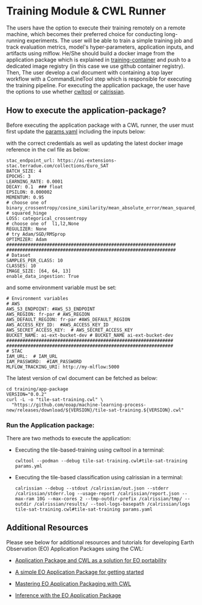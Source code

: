 # Training Module & CWL Runner

The users have the option to execute their training remotely on a remote machine, which becomes their preferred choice for conducting long-running experiments. 
 The user will be able to train a simple training job and track evaluation metrics, model's hyper-parameters, application inputs, and artifacts using mlflow. He/She should build a docker image from the application package which is explained in [training-container](./training-container.md) and push to a dedicated image registry (in this case we use github container registry). Then, The user develop a cwl document with containing a top layer workflow with a CommandLineTool step which is responsible for executing the training pipeline. For executing the application package, the user have the options to use whether [cwltool](https://github.com/common-workflow-language/cwltool) or [calrissian](https://github.com/Duke-GCB/calrissian).


## How to execute the application-package?
Before executing the application package with a CWL runner, the user must first update the [params.yaml](./params.yaml) including the inputs below:

with the correct credentials as well as updating the latest docker image reference in the cwl file as below:
```
stac_endpoint_url: https://ai-extensions-stac.terradue.com/collections/Euro_SAT
BATCH_SIZE: 4
EPOCHS: 3
LEARNING_RATE: 0.0001
DECAY: 0.1  ### float
EPSILON: 0.000002
MEMENTUM: 0.95
# choose one of binary_crossentropy/cosine_similarity/mean_absolute_error/mean_squared_logarithmic_error
# squared_hinge
LOSS: categorical_crossentropy  
# choose one of  l1,l2,None
REGULIZER: None
# try Adam/SGD/RMSprop
OPTIMIZER: Adam
###############################################################
###############################################################
# Dataset
SAMPLES_PER_CLASS: 10
CLASSES: 10
IMAGE_SIZE: [64, 64, 13]
enable_data_ingestion: True

```
and some environment variable must be set:

```
# Environment variables
# AWS
AWS_S3_ENDPOINT: #AWS_S3_ENDPOINT 
AWS_REGION: fr-par # AWS_REGION 
AWS_DEFAULT_REGION: fr-par #AWS_DEFAULT_REGION 
AWS_ACCESS_KEY_ID:  #AWS_ACCESS_KEY_ID 
AWS_SECRET_ACCESS_KEY:  # AWS_SECRET_ACCESS_KEY 
BUCKET_NAME: ai-ext-bucket-dev # BUCKET_NAME ai-ext-bucket-dev
##############################################################
##############################################################
# STAC
IAM_URL:  # IAM_URL
IAM_PASSWORD:  #IAM_PASSWORD
MLFLOW_TRACKING_URI: http://my-mlflow:5000
```
The latest version of cwl document can be fetched as below:

```
cd training/app-package
VERSION="0.0.2"
curl -L -o "tile-sat-training.cwl" \
  "https://github.com/eoap/machine-learning-process-new/releases/download/${VERSION}/tile-sat-training.${VERSION}.cwl"

```


### **Run the Application package**:
There are two methods to execute the application:

- Executing the tile-based-training using cwltool in a terminal:

    ```
    cwltool --podman --debug tile-sat-training.cwl#tile-sat-training params.yml
    ```
    


- Executing the tile-based classification using calrissian in a terminal:

    ```
    calrissian --debug --stdout /calrissian/out.json --stderr /calrissian/stderr.log --usage-report /calrissian/report.json --max-ram 10G --max-cores 2 --tmp-outdir-prefix /calrissian/tmp/ --outdir /calrissian/results/ --tool-logs-basepath /calrissian/logs tile-sat-training.cwl#tile-sat-training params.yaml
    ```

   

## Additional Resources
Please see below for additional resources and tutorials for developing Earth Observation (EO) Application Packages using the CWL:

* [Application Package and CWL as a solution for EO portability](https://eoap.github.io/cwl-eoap/)

* [A simple EO Application Package for getting started](https://eoap.github.io/quickwin/)

* [Mastering EO Application Packaging with CWL](https://eoap.github.io/mastering-app-package/)

* [Inference with the EO Application Package](https://eoap.github.io/inference-eoap/)
